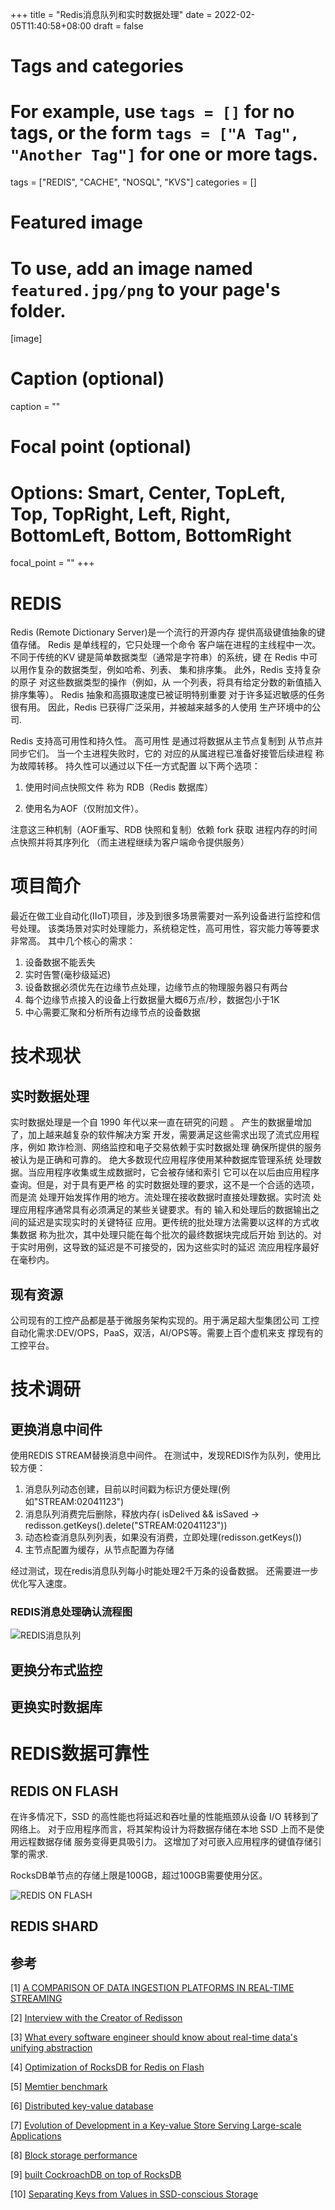 +++
title = "Redis消息队列和实时数据处理"
date = 2022-02-05T11:40:58+08:00
draft = false

# Tags and categories
# For example, use `tags = []` for no tags, or the form `tags = ["A Tag", "Another Tag"]` for one or more tags.
tags = ["REDIS", "CACHE", "NOSQL", "KVS"]
categories = []

# Featured image
# To use, add an image named `featured.jpg/png` to your page's folder. 
[image]
  # Caption (optional)
  caption = ""

  # Focal point (optional)
  # Options: Smart, Center, TopLeft, Top, TopRight, Left, Right, BottomLeft, Bottom, BottomRight
  focal_point = ""
+++

# REDIS

Redis (Remote Dictionary Server)是一个流行的开源内存
提供高级键值抽象的键值存储。
Redis 是单线程的，它只处理一个命令
客户端在进程的主线程中一次。 不同于传统的KV
键是简单数据类型（通常是字符串）的系统，键
在 Redis 中可以用作复杂的数据类型，例如哈希、列表、
集和排序集。 此外，Redis 支持复杂的原子
对这些数据类型的操作（例如，从
一个列表，将具有给定分数的新值插入排序集等）。
Redis 抽象和高摄取速度已被证明特别重要
对于许多延迟敏感的任务很有用。 因此，Redis
已获得广泛采用，并被越来越多的人使用
生产环境中的公司.

Redis 支持高可用性和持久性。 高可用性
是通过将数据从主节点复制到
从节点并同步它们。 当一个主进程失败时，它的
对应的从属进程已准备好接管后续进程
称为故障转移。 持久性可以通过以下任一方式配置
以下两个选项：

1. 使用时间点快照文件
称为 RDB（Redis 数据库）

2. 使用名为AOF（仅附加文件）。

注意这三种机制（AOF重写、RDB 快照和复制）依赖 fork 获取
进程内存的时间点快照并将其序列化
（而主进程继续为客户端命令提供服务）

# 项目简介

最近在做工业自动化(IIoT)项目，涉及到很多场景需要对一系列设备进行监控和信号处理。
该类场景对实时处理能力，系统稳定性，高可用性，容灾能力等等要求非常高。
其中几个核心的需求：

1. 设备数据不能丢失
2. 实时告警(毫秒级延迟)
3. 设备数据必须优先在边缘节点处理，边缘节点的物理服务器只有两台
4. 每个边缘节点接入的设备上行数据量大概6万点/秒，数据包小于1K
5. 中心需要汇聚和分析所有边缘节点的设备数据

# 技术现状

## 实时数据处理

实时数据处理是一个自 1990 年代以来一直在研究的问题 。
产生的数据量增加了，加上越来越复杂的软件解决方案
开发，需要满足这些需求出现了流式应用程序，例如
欺诈检测、网络监控和电子交易依赖于实时数据处理
确保所提供的服务被认为是正确和可靠的。
绝大多数现代应用程序使用某种数据库管理系统
处理数据。当应用程序收集或生成数据时，它会被存储和索引
它可以在以后由应用程序查询。但是，对于具有更严格
的实时数据处理的要求，这不是一个合适的选项，而是流
处理开始发挥作用的地方。流处理在接收数据时直接处理数据。实时流
处理应用程序通常具有必须满足的某些关键要求。有的
输入和处理后的数据输出之间的延迟是实现实时的关键特征
应用。更传统的批处理方法需要以这样的方式收集数据
称为批次，其中处理只能在每个批次的最终数据块完成后开始
到达的。对于实时用例，这导致的延迟是不可接受的，因为这些实时的延迟
流应用程序最好在毫秒内。

## 现有资源

公司现有的工控产品都是基于微服务架构实现的。用于满足超大型集团公司
工控自动化需求:DEV/OPS，PaaS，双活，AI/OPS等。需要上百个虚机来支
撑现有的工控平台。

# 技术调研

## 更换消息中间件

使用REDIS STREAM替换消息中间件。
在测试中，发现REDIS作为队列，使用比较方便：

1. 消息队列动态创建，目前以时间戳为标识方便处理(例如"STREAM:02041123")
2. 消息队列消费完后删除，释放内存( isDelived && isSaved  -> redisson.getKeys().delete("STREAM:02041123"))
3. 动态检查消息队列列表，如果没有消费，立即处理(redisson.getKeys())
4. 主节点配置为缓存，从节点配置为存储

经过测试，现在redis消息队列每小时能处理2千万条的设备数据。
还需要进一步优化写入速度。

### REDIS消息处理确认流程图

![REDIS消息队列](/img/redis-stream.svg)

## 更换分布式监控
## 更换实时数据库


# REDIS数据可靠性

## REDIS ON FLASH

在许多情况下，SSD 的高性能也将延迟和吞吐量的性能瓶颈从设备 I/O 转移到了网络上。
对于应用程序而言，将其架构设计为将数据存储在本地 SSD 上而不是使用远程数据存储
服务变得更具吸引力。 这增加了对可嵌入应用程序的键值存储引擎的需求.

RocksDB单节点的存储上限是100GB，超过100GB需要使用分区。

![REDIS ON FLASH](/img/redis-on-flash.svg)

## REDIS SHARD











## 参考

[1] [A COMPARISON OF DATA INGESTION PLATFORMS IN REAL-TIME STREAMING](https://www.doria.fi/bitstream/handle/10024/177865/tallberg_sebastian.pdf?sequence=2&isAllowed=y)

[2] [Interview with the Creator of Redisson](https://www.alibabacloud.com/blog/interview-with-the-creator-of-redisson-building-an-open-source-enterprise-redis-client_593854)

[3] [What every software engineer should know about real-time data's unifying abstraction](https://engineering.linkedin.com/distributed-systems/log-what-every-software-engineer-should-know-about-real-time-datas-unifying)

[4] [Optimization of RocksDB for Redis on Flash](http://www.kereno.com/rocksdb-rof.pdf)

[5] [Memtier benchmark](https://github.com/RedisLabs/memtier_benchmark)

[6] [Distributed key-value database](https://tikv.org/docs/5.1/reference/architecture/overview/)

[7] [Evolution of Development in a Key-value Store Serving Large-scale Applications](https://dl.acm.org/doi/fullHtml/10.1145/3483840)

[8] [Block storage performance](https://cloud.google.com/compute/docs/disks/performance)

[9] [built CockroachDB on top of RocksDB](https://www.cockroachlabs.com/blog/cockroachdb-on-rocksd/)

[10] [Separating Keys from Values in SSD-conscious Storage](https://www.usenix.org/system/files/conference/fast16/fast16-papers-lu.pdf)
